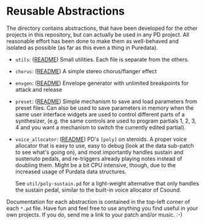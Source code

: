Reusable Abstractions
=====================

The directory contains abstractions, that have been developed for the other
projects in this repository, but can actually be used in any PD project.
All reasonable effort has been done to make them as well-behaved and isolated
as possible (as far as this even a thing in Puredata).

 * `utils`: ([README](./utils/README.md)) Small utilities. Each file is separate
    from the others.

 * `chorus`: ([README](./chorus/README.md)) A simple stereo chorus/flanger effect

 * `envgen`: ([README](./envgen/README.md)) Envelope generator with unlimited
   breakpoints for attack and release

 * `preset`: ([README](./preset/README.md)) Simple mechanism to save and load
   parameters from preset files. Can also be used to save parameters in memory
   when the same user interface widgets are used to control different parts of
   a synthesizer, (e.g. the same controls are used to program partials 1, 2, 3,
   4 and you want a mechanism to switch the currently edited partial).

 * `voice_allocator`: ([README](./voice_allocator/README.md)) PD's `[poly]`
   on steroids. A proper voice allocator that is easy to use, easy to debug (look
   at the data sub-patch to see what's going on), and most importantly handles
   sustain and sustenuto pedals, and re-triggers already playing notes instead
   of doubling them. Might be a bit CPU intensive, though, due to the increased
   usage of Purdata data structures.

   See `util/poly-sustain.pd` for a light-weight alternative that only handles
   the sustain pedal, similar to the built-in voice allocator of Csound.

Documentation for each abstraction is contained in the top-left corner of each
`*.pd` file. Have fun and feel free to use anything you find useful in your own
projects. If you do, send me a link to your patch and/or music. :-)
